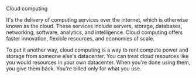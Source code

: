 Cloud computing

It's the delivery of computing services over the internet, which is otherwise known as the cloud. These services include servers, storage, databases, networking, software, analytics, and intelligence. Cloud computing offers faster innovation, flexible resources, and economies of scale.


To put it another way, cloud computing is a way to rent compute power and storage from someone else's datacenter. You can treat cloud resources like you would resources in your own datacenter. When you're done using them, you give them back. You're billed only for what you use.